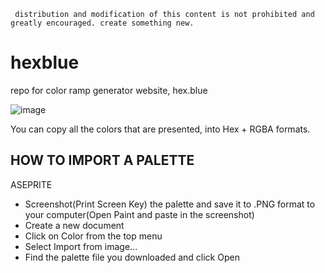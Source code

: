 ` distribution and modification of this content is not prohibited and greatly encouraged. create something new.`

# hexblue
repo for color ramp generator website, hex.blue

![image](https://github.com/calvinmorett/hexblue/assets/11654917/0a34d240-36e2-4f57-8f21-06844067d56c)

You can copy all the colors that are presented, into Hex + RGBA formats.

HOW TO IMPORT A PALETTE
----
ASEPRITE

- Screenshot(Print Screen Key) the palette and save it to .PNG format to your computer(Open Paint and paste in the screenshot)
- Create a new document
- Click on Color from the top menu
- Select Import from image...
- Find the palette file you downloaded and click Open
